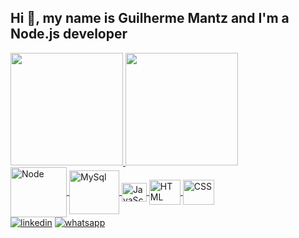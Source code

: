<h2>Hi 👋, my name is Guilherme Mantz and I'm a Node.js developer</h2>

<div align="center" style="display: flex">
  <a href="https://github.com/Guilherme-Mantz">
  <img height="180em" src="https://github-readme-stats.vercel.app/api?username=Guilherme-Mantz&show_icons=true&theme=midnight-purple&include_all_commits=true&count_private=true"/>
  <img height="180em" src="https://github-readme-stats.vercel.app/api/top-langs/?username=Guilherme-Mantz&layout=compact&langs_count=7&theme=midnight-purple"/>
  </a>
</div>

<div style="display: inline_block">
  <a href="https://github.com/Guilherme-Mantz">
  <img align="center" alt="Node" height="80" width="90" src="https://cdn.jsdelivr.net/gh/devicons/devicon/icons/nodejs/nodejs-original-wordmark.svg" />
  <img align="center" alt="MySql" height="70" width="80" src="https://cdn.jsdelivr.net/gh/devicons/devicon/icons/mysql/mysql-original-wordmark.svg" />
  <img align="center" alt="JavaScript" height="30" width="40" src="https://cdn.jsdelivr.net/gh/devicons/devicon/icons/javascript/javascript-original.svg" />
  <img align="center" alt="HTML" height="40" width="50" src="https://cdn.jsdelivr.net/gh/devicons/devicon/icons/html5/html5-original-wordmark.svg" />
  <img align="center" alt="CSS" height="40" width="50" src="https://cdn.jsdelivr.net/gh/devicons/devicon/icons/css3/css3-original-wordmark.svg" />
  </a>
</div>

<div>
  <a href="https://www.linkedin.com/in/guilherme-mantz-bb940420b/"><img src="https://img.shields.io/badge/LinkedIn-0077B5?style=for-the-badge&logo=linkedin&logoColor=white" alt="linkedin"></a>
  <a href="https://wa.me/+55019971672128"><img src="https://img.shields.io/badge/WhatsApp-25D366?style=for-the-badge&logo=whatsapp&logoColor=white" alt="whatsapp"></a>
</div>

